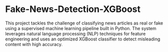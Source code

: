 # Fake-News-Detection-XGBoost
This project tackles the challenge of classifying news articles as real or fake using a supervised machine learning pipeline built in Python. The system leverages natural language processing (NLP) techniques for feature engineering and uses an optimized XGBoost classifier to detect misleading content with high accuracy.
